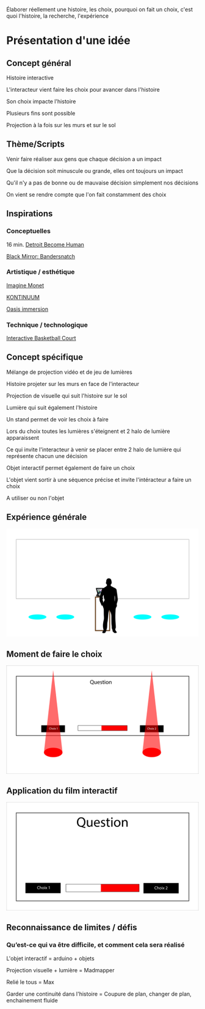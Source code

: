 Élaborer réellement une histoire, les choix, pourquoi on fait un choix, c'est quoi l'histoire, la recherche, l'expérience

# Présentation d'une idée

## Concept général 
Histoire interactive

L'interacteur vient faire les choix pour avancer dans l'histoire

Son choix impacte l'histoire

Plusieurs fins sont possible

Projection à la fois sur les murs et sur le sol

## Thème/Scripts
Venir faire réaliser aux gens que chaque décision a un impact

Que la décision soit minuscule ou grande, elles ont toujours un impact

Qu'il n'y a pas de bonne ou de mauvaise décision simplement nos décisions

On vient se rendre compte que l'on fait constamment des choix




## Inspirations 
### Conceptuelles 
16 min. [Detroit Become Human](https://www.youtube.com/watch?v=t3cLDDwLeJA)

[Black Mirror: Bandersnatch](https://www.youtube.com/watch?v=VNw9DAwp2Kk)

### Artistique / esthétique  
[Imagine Monet](https://artipelag.se/en/at-artipelag/imagine-monet-the-immersive-exhibition/)

[KONTINUUM](https://www.youtube.com/watch?v=J0eAyYpBJnw&t=89s)

[Oasis immersion](https://www.youtube.com/watch?v=FmGiMxb89Jg)


### Technique / technologique  
[Interactive Basketball Court](https://www.youtube.com/watch?v=LPBqB9O0gPo)

## Concept spécifique  

Mélange de projection vidéo et de jeu de lumières

Histoire projeter sur les murs en face de l'interacteur

Projection de visuelle qui suit l'histoire sur le sol

Lumière qui suit également l'histoire

Un stand permet de voir les choix à faire

Lors du choix toutes les lumières s'éteignent et 2 halo de lumière apparaissent

Ce qui invite l'interacteur à venir se placer entre 2 halo de lumière qui représente chacun une décision

Objet interactif permet également de faire un choix

L'objet vient sortir à une séquence précise et invite l'intéracteur a faire un choix

A utiliser ou non l'objet

## Expérience générale
![Exemple interaction](media/experience.png)

## Moment de faire le choix
![Exemple choix](media/choix.png)

## Application du film interactif
![Exemple app](media/app.png)

## Reconnaissance de limites / défis 

### Qu’est-ce qui va être difficile, et comment cela sera réalisé 

L'objet interactif = arduino + objets

Projection visuelle + lumière = Madmapper 

Relié le tous = Max

Garder une continuité dans l'histoire = Coupure de plan, changer de plan, enchainement fluide








